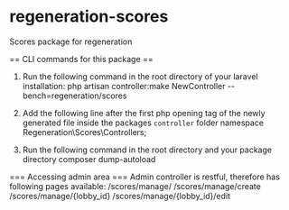 # regeneration-scores
Scores package for regeneration

== CLI commands for this package ==
1) Run the following command in the root directory of your laravel installation:
php artisan controller:make NewController --bench=regeneration/scores

2) Add the following line after the first php opening tag of the newly generated file inside the packages `controller` folder
namespace Regeneration\Scores\Controllers;

3) Run the following command in the root directory and your package directory
composer dump-autoload

=== Accessing admin area ===
Admin controller is restful, therefore has following pages available:
/scores/manage/ 
/scores/manage/create
/scores/manage/{lobby_id}
/scores/manage/{lobby_id}/edit